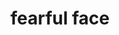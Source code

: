 ---
layout: smileys&emotion
title: fearful face
emoji: fearful_face
permalink: 😨.html
image: assets/img/3moji/fearful_face.png
---
